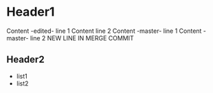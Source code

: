 # Header1

Content -edited- line 1
Content line 2
Content -master- line 1
Content -master- line 2
NEW LINE IN MERGE COMMIT

## Header2

- list1
- list2
